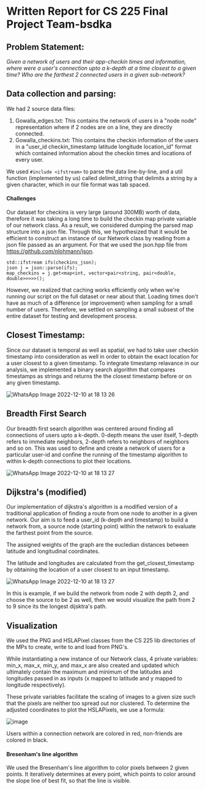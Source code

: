 # Written Report for CS 225 Final Project Team-bsdka

## Problem Statement:

*Given a network of users and their app-checkin times and information, where were a user's connection upto a k-depth at a time closest to a given time?
Who are the farthest 2 connected users in a given sub-network?*

## Data collection and parsing:

We had 2 source data files:
1. Gowalla_edges.txt: This contains the network of users in a "node node" representation where if 2 nodes are on a line, they are directly connected.
2. Gowalla_checkins.txt: This contains the checkin information of the users in a "user_id checkin_timestamp latitude longitude location_id" format
which contained information about the checkin times and locations of every user.

We used ``` #include <ifstream> ``` to parse the data line-by-line, and a util function (implemented by us) called delimit_string that delimits a string by a given
character, which in our file format was tab spaced.

#### Challenges
Our dataset for checkins is very large (around 300MB) worth of data, therefore it was taking a long time to build the checkin map private variable of our network class.
As a result, we considered dumping the parsed map structure into a json file. Through this, we hypothesized that it would be efficient to construct an instance
of our Network class by reading from a json file passed as an argument.
For that we used the json.hpp file from https://github.com/nlohmann/json.
```
std::ifstream ifs(checkins_json);
json j = json::parse(ifs);
map_checkins = j.get<map<int, vector<pair<string, pair<double, double>>>>>();
```
However, we realized that caching works efficiently only when we're running our script on the full dataset or near about that. Loading times don't have as much of a
difference (or improvement) when sampling for a small number of users.
Therefore, we settled on sampling a small subsest of the entire dataset for testing and development process.

## Closest Timestamp:

Since our dataset is temporal as well as spatial, we had to take user checkin timestamp into consideration as well in order to obtain the exact location for a user
closest to a given timestamp.
To integrate timestamp relavance in our analysis, we implemented a binary search algorithm that compares timestamps as strings and returns the the closest timestamp
before or on any given timestamp.

![WhatsApp Image 2022-12-10 at 18 13 26](https://user-images.githubusercontent.com/81874557/206880473-eb8a616e-44f2-4cb4-90d4-74f7d78547c3.jpg)


## Breadth First Search
Our breadth first search algorithm was centered around finding all connections of users upto a k-depth. 0-depth means the user itself, 1-depth refers to immediate neighbors, 2-depth refers to neighbors of neighbors and so on. This was used to define and create a network of users for a particular user-id and confine the running of the timestamp algorithm to within k-depth connections to plot their locations.

![WhatsApp Image 2022-12-10 at 18 13 27](https://user-images.githubusercontent.com/81874557/206880485-12430a8e-d9a2-45e3-9f38-7c25f6b77928.jpg)

## Dijkstra's (modified)
Our implementation of dijkstra's algorithm is a modified version of a traditional application of finding a route from one node to another in a given network. Our aim is to feed a user_id (k-depth and timestamp) to build a network from, a source node (starting point) within the network to evaluate the farthest point from the source.

The assigned weights of the graph are the eucledian distances between latitude and longitudinal coordinates.

The latitude and longitudes are calculated from the get_closest_timestamp by obtaining the location of a user closest to an input timestamp.

![WhatsApp Image 2022-12-10 at 18 13 27](https://user-images.githubusercontent.com/81874557/206880669-21cabeb0-d42b-4a93-b363-cbbdbdf85035.jpg)

In this is example, if we build the network from node 2 with depth 2, and choose the source to be 2 as well, then we would visualize the path from 2 to 9 since its the longest dijsktra's path.

## Visualization

We used the PNG and HSLAPixel classes from the CS 225 lib directories of the MPs to create, write to and load from PNG's.

While instantiating a new instance of our Network class, 4 private variables: min_x, max_x, min_y, and max_x are also created and updated which ultimately contain the maximum and minimum of the latitudes and longitudes passed in as inputs (x mapped to latitude and y mapped to longitude respectively).

These private variables facilitate the scaling of images to a given size such that the pixels are neither too spread out nor clustered.
To determine the adjusted coordinates to plot the HSLAPixels, we use a formula:

![image](https://user-images.githubusercontent.com/81874557/206881363-1dfdb53f-c2ec-4228-a95f-90df18e7c004.png)

Users within a connection network are colored in red, non-friends are colored in black.

#### Bresenham's line algorithm

We used the Bresenham's line algorithm to color pixels between 2 given points. It iteratively determines at every point, which points to color around the slope line of best fit, so that the line is visible.





